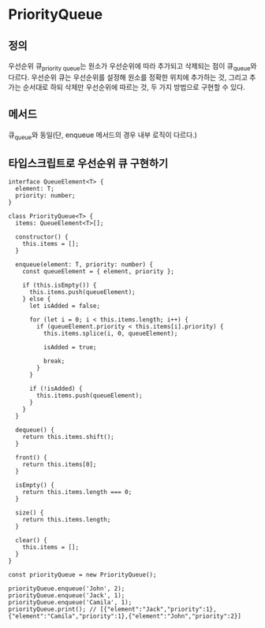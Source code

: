 # PriorityQueue

## 정의

우선순위 큐<sub>priority queue</sub>는 원소가 우선순위에 따라 추가되고 삭제되는 점이 큐<sub>queue</sub>와 다르다. 우선순위 큐는 우선순위를 설정해 원소를 정확한 위치에 추가하는 것, 그리고 추가는 순서대로 하되 삭제만 우선순위에 따르는 것, 두 가지 방법으로 구현할 수 있다.

## 메서드

큐<sub>queue</sub>와 동일(단, enqueue 메서드의 경우 내부 로직이 다르다.)

## 타입스크립트로 우선순위 큐 구현하기

```TS
interface QueueElement<T> {
  element: T;
  priority: number;
}

class PriorityQueue<T> {
  items: QueueElement<T>[];

  constructor() {
    this.items = [];
  }

  enqueue(element: T, priority: number) {
    const queueElement = { element, priority };

    if (this.isEmpty()) {
      this.items.push(queueElement);
    } else {
      let isAdded = false;

      for (let i = 0; i < this.items.length; i++) {
        if (queueElement.priority < this.items[i].priority) {
          this.items.splice(i, 0, queueElement);

          isAdded = true;

          break;
        }
      }

      if (!isAdded) {
        this.items.push(queueElement);
      }
    }
  }

  dequeue() {
    return this.items.shift();
  }

  front() {
    return this.items[0];
  }

  isEmpty() {
    return this.items.length === 0;
  }

  size() {
    return this.items.length;
  }

  clear() {
    this.items = [];
  }
}

const priorityQueue = new PriorityQueue();

priorityQueue.enqueue('John', 2);
priorityQueue.enqueue('Jack', 1);
priorityQueue.enqueue('Camila', 1);
priorityQueue.print(); // [{"element":"Jack","priority":1},{"element":"Camila","priority":1},{"element":"John","priority":2}]
```
